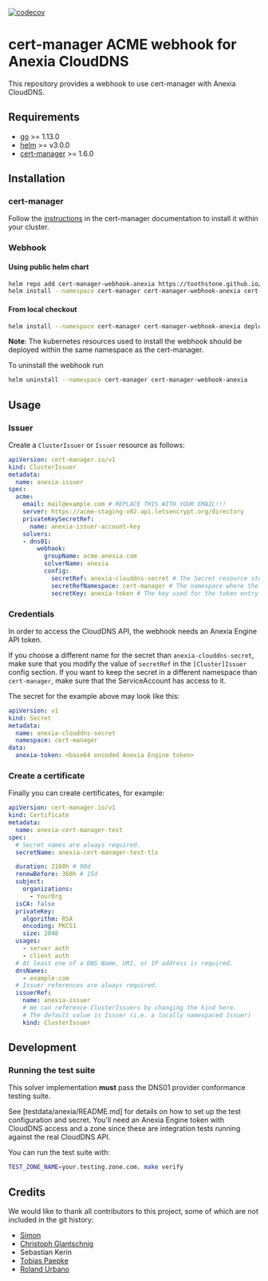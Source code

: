 [![codecov](https://codecov.io/gh/toothstone/cert-manager-webhook-anexia/branch/main/graph/badge.svg?token=G573SD12QG)](https://codecov.io/gh/toothstone/cert-manager-webhook-anexia)

# cert-manager ACME webhook for Anexia CloudDNS

This repository provides a webhook to use cert-manager with Anexia CloudDNS.

## Requirements
-   [go](https://golang.org/) >= 1.13.0
-   [helm](https://helm.sh/) >= v3.0.0
-   [cert-manager](https://cert-manager.io/) >= 1.6.0

## Installation

### cert-manager

Follow the [instructions](https://cert-manager.io/docs/installation/) in the cert-manager documentation to install it within your cluster.

### Webhook

#### Using public helm chart
```bash
helm repo add cert-manager-webhook-anexia https://toothstone.github.io/cert-manager-webhook-anexia
helm install --namespace cert-manager cert-manager-webhook-anexia cert-manager-webhook-anexia/cert-manager-webhook-anexia
```

#### From local checkout

```bash
helm install --namespace cert-manager cert-manager-webhook-anexia deploy/cert-manager-webhook-anexia
```
**Note**: The kubernetes resources used to install the webhook should be deployed within the same namespace as the cert-manager.

To uninstall the webhook run
```bash
helm uninstall --namespace cert-manager cert-manager-webhook-anexia
```
## Usage

### Issuer

Create a `ClusterIssuer` or `Issuer` resource as follows:
```yaml
apiVersion: cert-manager.io/v1
kind: ClusterIssuer
metadata:
  name: anexia-issuer
spec:
  acme:
    email: mail@example.com # REPLACE THIS WITH YOUR EMAIL!!!
    server: https://acme-staging-v02.api.letsencrypt.org/directory
    privateKeySecretRef:
      name: anexia-issuer-account-key
    solvers:
    - dns01:
        webhook:
          groupName: acme.anexia.com
          solverName: anexia
          config:
            secretRef: anexia-clouddns-secret # The Secret resource storing the Anexia Engine token to interact with CloudDNS
            secretRefNamespace: cert-manager # The namespace where the secret lives
            secretKey: anexia-token # The key used for the token entry in the data section of the secret
```

### Credentials
In order to access the CloudDNS API, the webhook needs an Anexia Engine API token.

If you choose a different name for the secret than `anexia-clouddns-secret`,
make sure that you modify the value of `secretRef` in the `[Cluster]Issuer` config section.
If you want to keep the secret in a different namespace than `cert-manager`,
make sure that the ServiceAccount has access to it.

The secret for the example above may look like this:
```yaml
apiVersion: v1
kind: Secret
metadata:
  name: anexia-clouddns-secret
  namespace: cert-manager
data:
  anexia-token: <base64 encoded Anexia Engine token>
```

### Create a certificate

Finally you can create certificates, for example:

```yaml
apiVersion: cert-manager.io/v1
kind: Certificate
metadata:
  name: anexia-cert-manager-test
spec:
  # Secret names are always required.
  secretName: anexia-cert-manager-test-tls

  duration: 2160h # 90d
  renewBefore: 360h # 15d
  subject:
    organizations:
      - YourOrg
  isCA: false
  privateKey:
    algorithm: RSA
    encoding: PKCS1
    size: 2048
  usages:
    - server auth
    - client auth
  # At least one of a DNS Name, URI, or IP address is required.
  dnsNames:
    - example.com
  # Issuer references are always required.
  issuerRef:
    name: anexia-issuer
    # We can reference ClusterIssuers by changing the kind here.
    # The default value is Issuer (i.e. a locally namespaced Issuer)
    kind: ClusterIssuer
```

## Development

### Running the test suite

This solver implementation **must** pass the DNS01 provider conformance testing suite.

See [testdata/anexia/README.md] for details on how to set up the test configuration and secret.
You'll need an Anexia Engine token with CloudDNS access and a zone since these are integration tests
running against the real CloudDNS API.

You can run the test suite with:

```bash
TEST_ZONE_NAME=your.testing.zone.com. make verify
```

## Credits

We would like to thank all contributors to this project, some of which are not included in the git history:
* [Simon](https://github.com/kaisers1)
* [Christoph Glantschnig](https://github.com/glantscc)
* Sebastian Kerin
* [Tobias Paepke](https://github.com/paepke)
* [Roland Urbano](https://github.com/X4mp)
